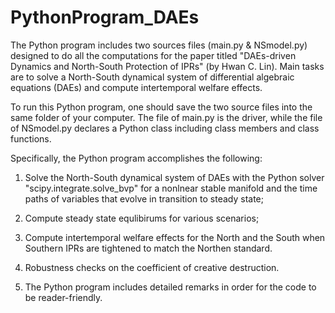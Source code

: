 # PythonProgram_DAEs
The Python program includes two sources files (main.py &amp; NSmodel.py) designed to do all the computations for the paper titled "DAEs-driven Dynamics and North-South Protection of IPRs" (by Hwan C. Lin). Main tasks are to solve a North-South dynamical system of differential algebraic equations (DAEs) and compute intertemporal welfare effects.

To run this Python program, one should save the two source files into the same folder of your computer. The file of main.py is the driver, while the file of NSmodel.py declares a Python class including class members and class functions.

Specifically, the Python program accomplishes the following:

1) Solve the North-South dynamical system of DAEs with the Python solver "scipy.integrate.solve_bvp" for a nonlnear stable manifold and the time paths of variables that evolve in transition to steady state;
2) Compute steady state equlibirums for various scenarios;
3) Compute intertemporal welfare effects for the North and the South when Southern IPRs are tightened to match the Northen standard.
4) Robustness checks on the coefficient of creative destruction.

5) The Python program includes detailed remarks in order for the code to be reader-friendly.
